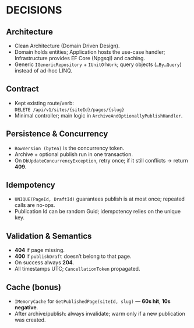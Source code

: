 # DECISIONS

## Architecture
- Clean Architecture (Domain Driven Design).  
- Domain holds entities; Application hosts the use-case handler; Infrastructure provides EF Core (Npgsql) and caching.  
- Generic `IGenericRepository` + `IUnitOfWork`; query objects (`…By…Query`) instead of ad-hoc LINQ.  

## Contract
- Kept existing route/verb:  
  `DELETE /api/v1/sites/{siteId}/pages/{slug}`  
- Minimal controller; main logic in `ArchiveAndOptionallyPublishHandler`.  

## Persistence & Concurrency
- `RowVersion (bytea)` is the concurrency token.  
- Archive + optional publish run in one transaction.  
- On `DbUpdateConcurrencyException`, retry once; if it still conflicts → return **409**.  

## Idempotency
- `UNIQUE(PageId, DraftId)` guarantees publish is at most once; repeated calls are no-ops.  
- Publication Id can be random Guid; idempotency relies on the unique key.  

## Validation & Semantics
- **404** if page missing.  
- **400** if `publishDraft` doesn’t belong to that page.  
- On success always **204**.  
- All timestamps UTC; `CancellationToken` propagated.  

## Cache (bonus)
- `IMemoryCache` for `GetPublishedPage(siteId, slug)` — **60s hit**, **10s negative**.  
- After archive/publish: always invalidate; warm only if a new publication was created.  
